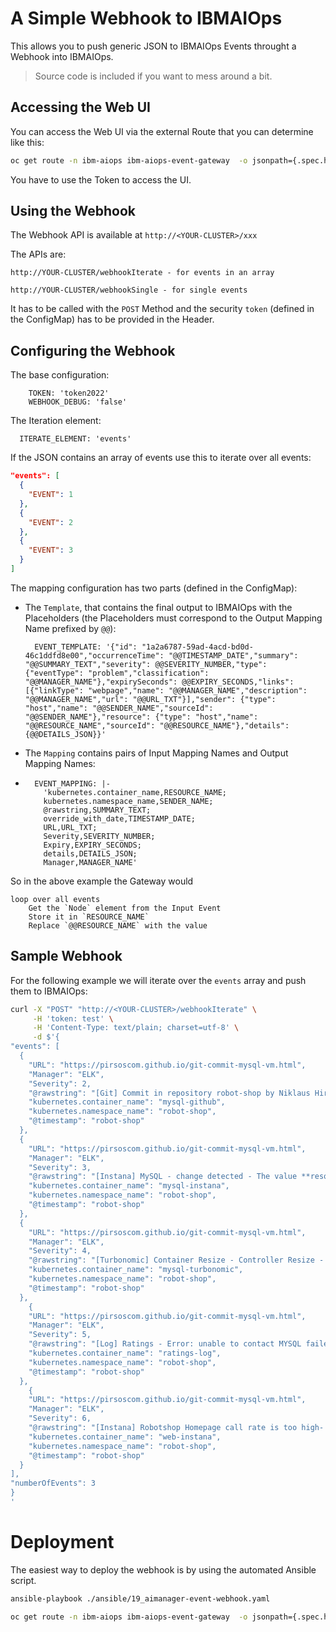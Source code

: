 # A Simple Webhook to IBMAIOps

This allows you to push generic JSON to IBMAIOps Events throught a Webhook into IBMAIOps.

> Source code is included if you want to mess around a bit.


## Accessing the Web UI

You can access the Web UI via the external Route that you can determine like this:

```bash   
oc get route -n ibm-aiops ibm-aiops-event-gateway  -o jsonpath={.spec.host}
```

You have to use the Token to access the UI.


## Using the Webhook

The Webhook API is available at `http://<YOUR-CLUSTER>/xxx`

The APIs are:

```
http://YOUR-CLUSTER/webhookIterate - for events in an array

http://YOUR-CLUSTER/webhookSingle - for single events
```

It has to be called with the `POST` Method and the security `token` (defined in the ConfigMap) has to be provided in the Header.



## Configuring the Webhook

The base configuration:
```
    TOKEN: 'token2022'
    WEBHOOK_DEBUG: 'false'
```

The Iteration element:
```
  ITERATE_ELEMENT: 'events'
```
If the JSON contains an array of events use this to iterate over all events:

```json
"events": [
  {
    "EVENT": 1
  },
  {
    "EVENT": 2
  },
  {
    "EVENT": 3
  }
]
```

The mapping configuration has two parts (defined in the ConfigMap):

* The `Template`, that contains the final output to IBMAIOps with the Placeholders (the Placeholders must correspond to the Output Mapping Name prefixed by `@@`):

	```
	  EVENT_TEMPLATE: '{"id": "1a2a6787-59ad-4acd-bd0d-46c1ddfd8e00","occurrenceTime": "@@TIMESTAMP_DATE","summary": "@@SUMMARY_TEXT","severity": @@SEVERITY_NUMBER,"type": {"eventType": "problem","classification": "@@MANAGER_NAME"},"expirySeconds": @@EXPIRY_SECONDS,"links": [{"linkType": "webpage","name": "@@MANAGER_NAME","description": "@@MANAGER_NAME","url": "@@URL_TXT"}],"sender": {"type": "host","name": "@@SENDER_NAME","sourceId": "@@SENDER_NAME"},"resource": {"type": "host","name": "@@RESOURCE_NAME","sourceId": "@@RESOURCE_NAME"},"details": {@@DETAILS_JSON}}' 
	```

* The `Mapping` contains pairs of Input Mapping Names and Output Mapping Names:
* 
	```
	  EVENT_MAPPING: |- 
	    'kubernetes.container_name,RESOURCE_NAME;
	    kubernetes.namespace_name,SENDER_NAME;
	    @rawstring,SUMMARY_TEXT;
	    override_with_date,TIMESTAMP_DATE;
	    URL,URL_TXT;
	    Severity,SEVERITY_NUMBER;
	    Expiry,EXPIRY_SECONDS;
	    details,DETAILS_JSON;
	    Manager,MANAGER_NAME'
	```

So in the above example the Gateway would 

```
loop over all events
    Get the `Node` element from the Input Event
    Store it in `RESOURCE_NAME`
    Replace `@@RESOURCE_NAME` with the value 
```



## Sample Webhook

For the following example we will iterate over the `events` array and push them to IBMAIOps:


```bash
curl -X "POST" "http://<YOUR-CLUSTER>/webhookIterate" \
     -H 'token: test' \
     -H 'Content-Type: text/plain; charset=utf-8' \
     -d $'{
"events": [
  {
    "URL": "https://pirsoscom.github.io/git-commit-mysql-vm.html",
    "Manager": "ELK",
    "Severity": 2,
    "@rawstring": "[Git] Commit in repository robot-shop by Niklaus Hirt on file robot-shop.yaml - New Memory Limits",
    "kubernetes.container_name": "mysql-github",
    "kubernetes.namespace_name": "robot-shop",
    "@timestamp": "robot-shop"
  },
  {
    "URL": "https://pirsoscom.github.io/git-commit-mysql-vm.html",
    "Manager": "ELK",
    "Severity": 3,
    "@rawstring": "[Instana] MySQL - change detected - The value **resources/limits** has changed",
    "kubernetes.container_name": "mysql-instana",
    "kubernetes.namespace_name": "robot-shop",
    "@timestamp": "robot-shop"
  },
  {
    "URL": "https://pirsoscom.github.io/git-commit-mysql-vm.html",
    "Manager": "ELK",
    "Severity": 4,
    "@rawstring": "[Turbonomic] Container Resize - Controller Resize - Resize UP VMem Limit from 50 MB to 328 MB in Container Spec mysql ",
    "kubernetes.container_name": "mysql-turbonomic",
    "kubernetes.namespace_name": "robot-shop",
    "@timestamp": "robot-shop"
  },
    {
    "URL": "https://pirsoscom.github.io/git-commit-mysql-vm.html",
    "Manager": "ELK",
    "Severity": 5,
    "@rawstring": "[Log] Ratings - Error: unable to contact MYSQL failed with status code 500",
    "kubernetes.container_name": "ratings-log",
    "kubernetes.namespace_name": "robot-shop",
    "@timestamp": "robot-shop"
  },
    {
    "URL": "https://pirsoscom.github.io/git-commit-mysql-vm.html",
    "Manager": "ELK",
    "Severity": 6,
    "@rawstring": "[Instana] Robotshop Homepage call rate is too high- Robotshop call rate stays at a high level for an extended period of time",
    "kubernetes.container_name": "web-instana",
    "kubernetes.namespace_name": "robot-shop",
    "@timestamp": "robot-shop"
  }
],
"numberOfEvents": 3
}
'

```


# Deployment

The easiest way to deploy the webhook is by using the automated Ansible script.

```bash   
ansible-playbook ./ansible/19_aimanager-event-webhook.yaml 

oc get route -n ibm-aiops ibm-aiops-event-gateway  -o jsonpath={.spec.host}
```


